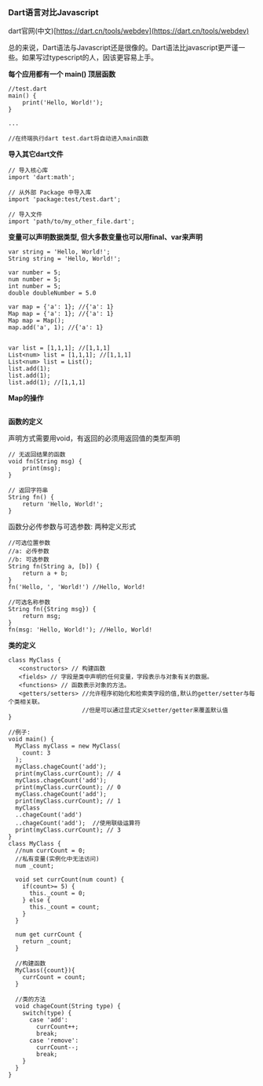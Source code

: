 ### Dart语言对比Javascript

dart官网\(中文\)[https://dart.cn/tools/webdev](https://dart.cn/tools/webdev)

总的来说，Dart语法与Javascript还是很像的。Dart语法比javascript更严谨一些。如果写过typescript的人，因该更容易上手。

**每个应用都有一个 main\(\) 顶层函数**

```
//test.dart
main() {
    print('Hello, World!');
}

...

//在终端执行dart test.dart将自动进入main函数
```

**导入其它dart文件**

```
// 导入核心库
import 'dart:math';

// 从外部 Package 中导入库
import 'package:test/test.dart';

// 导入文件
import 'path/to/my_other_file.dart';
```

**变量可以声明数据类型, 但大多数变量也可以用final、var来声明**

```
var string = 'Hello, World!';
String string = 'Hello, World!';

var number = 5;
num number = 5;
int number = 5;
double doubleNumber = 5.0

var map = {'a': 1}; //{'a': 1}
Map map = {'a': 1}; //{'a': 1}
Map map = Map(); 
map.add('a', 1); //{'a': 1}


var list = [1,1,1]; //[1,1,1]
List<num> list = [1,1,1]; //[1,1,1]
List<num> list = List();
list.add(1);
list.add(1);
list.add(1); //[1,1,1]
```

**Map的操作**

```

```

**函数的定义**

声明方式需要用void，有返回的必须用返回值的类型声明

```
// 无返回结果的函数
void fn(String msg) {
    print(msg);
}

// 返回字符串
String fn() {
    return 'Hello, World!';
}
```

函数分必传参数与可选参数: 两种定义形式

```
//可选位置参数
//a: 必传参数
//b: 可选参数
String fn(String a, [b]) {
    return a + b;
}
fn('Hello, ', 'World!') //Hello, World!

//可选名称参数
String fn({String msg}) {
    return msg;
}
fn(msg: 'Hello, World!'); //Hello, World!
```

**类的定义**

```
class MyClass {  
   <constructors> // 构建函数
   <fields> // 字段是类中声明的任何变量，字段表示与对象有关的数据。
   <functions> // 函数表示对象的方法。
   <getters/setters> //允许程序初始化和检索类字段的值,默认的getter/setter与每个类相关联。
                     //但是可以通过显式定义setter/getter来覆盖默认值 
}
```

```
//例子:
void main() {
  MyClass myClass = new MyClass(
    count: 3
  );
  myClass.chageCount('add');
  print(myClass.currCount); // 4
  myClass.chageCount('add');
  print(myClass.currCount); // 0
  myClass.chageCount('add');
  print(myClass.currCount); // 1
  myClass
  ..chageCount('add')
  ..chageCount('add');  //使用联级运算符
  print(myClass.currCount); // 3
}
class MyClass {
  //num currCount = 0;
  //私有变量(实例化中无法访问)
  num _count;

  void set currCount(num count) {
    if(count>= 5) {
      this._count = 0;
    } else {
      this._count = count;
    }
  }

  num get currCount {
    return _count;
  }

  //构建函数
  MyClass({count}){
    currCount = count;
  }

  //类的方法
  void chageCount(String type) {
    switch(type) {
      case 'add':
        currCount++;
        break;
      case 'remove':
        currCount--;
        break;
    }
  }
}
```



